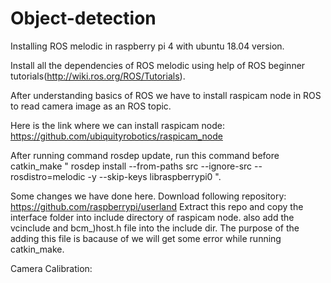 # Object-detection
Installing ROS melodic in raspberry pi 4 with ubuntu 18.04 version.

Install all the dependencies of ROS melodic using help of ROS beginner tutorials(http://wiki.ros.org/ROS/Tutorials).

After understanding basics of ROS we have to install raspicam node in ROS to read camera image as an ROS topic.

Here is the link where we can install raspicam node:
https://github.com/ubiquityrobotics/raspicam_node

After running command rosdep update, run this command before catkin_make " rosdep install --from-paths src --ignore-src --rosdistro=melodic -y --skip-keys libraspberrypi0 ".

Some changes we have done here.
Download following repository:
https://github.com/raspberrypi/userland
Extract this repo and copy the interface folder into include directory of raspicam node. also add the vcinclude and bcm_)host.h file into the include dir.
The purpose of the adding this file is bacause of we will get some error while running catkin_make.


Camera Calibration:









